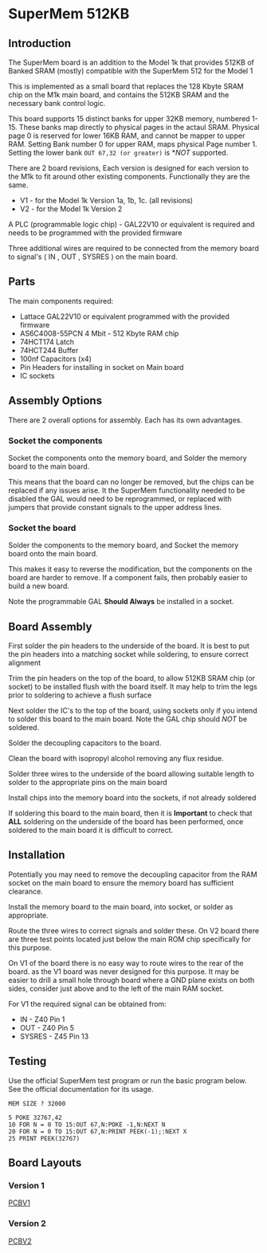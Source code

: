 # SuperMem 512KB

## Introduction

The SuperMem board is an addition to the Model 1k that provides 512KB of Banked SRAM
(mostly) compatible with the SuperMem 512 for the Model 1

This is implemented as a small board that replaces the 128 Kbyte SRAM chip on the M1k 
main board, and contains the 512KB SRAM and the necessary bank control logic.

This board supports 15 distinct banks for upper 32KB memory, numbered 1-15. 
These banks map directly to physical pages in the actaul SRAM. 
Physical page 0 is reserved for lower 16KB RAM, and cannot be mapper to upper RAM. 
Setting Bank number 0 for upper RAM, maps physical Page number 1.
Setting the lower bank `OUT 67,32 (or greater)` is **NOT* supported.

There are 2 board revisions, Each version is designed for each version to the M1k 
to fit around other existing components. Functionally they are the same. 
* V1 - for the Model 1k Version 1a, 1b, 1c. (all revisions) 
* V2 - for the Model 1k Version 2 

A PLC (programmable logic chip) - GAL22V10 or equivalent is required and needs to be 
programmed with the provided firmware 

Three additional wires are required to be connected from the memory board to signal's 
( IN , OUT , SYSRES ) on the main board.

## Parts

The main components required:
* Lattace GAL22V10 or equivalent programmed with the provided firmware 
* AS6C4008-55PCN 4 Mbit - 512 Kbyte RAM chip
* 74HCT174 Latch
* 74HCT244 Buffer
* 100nf Capacitors (x4)
* Pin Headers for installing in socket on Main board
* IC sockets

## Assembly Options

There are 2 overall options for assembly. Each has its own advantages. 

### Socket the components

Socket the components onto the memory board, and Solder the memory board to the main board.

This means that the board can no longer be removed, but the chips can be replaced
if any issues arise. It the SuperMem functionality needed to be disabled
the GAL would need to be reprogrammed, or replaced with jumpers that provide 
constant signals to the upper address lines.

### Socket the board

Solder the components to the memory board, and Socket the memory board onto the main board. 

This makes it easy to reverse the modification, but the components on the board 
are harder to remove. If a component fails, then probably easier to build a new board.

Note the programmable GAL **Should Always** be installed in a socket.

## Board Assembly

First solder the pin headers to the underside of the board. It is best to put the pin headers 
into a matching socket while soldering, to ensure correct alignment

Trim the pin headers on the top of the board, to allow 512KB SRAM chip (or socket) 
to be installed flush with the board itself. It may help to trim the legs prior to soldering
to achieve a flush surface

Next solder the IC's to the top of the board, using sockets only if you intend 
to solder this board to the main board. Note the GAL chip should *NOT* be soldered.

Solder the decoupling capacitors to the board.

Clean the board with isopropyl alcohol removing any flux residue.

Solder three wires to the underside of the board allowing suitable length to solder to 
the appropriate pins on the main board

Install chips into the memory board into the sockets, if not already soldered

If soldering this board to the main board, then it is **Important** to check that **ALL** soldering
on the underside of the board has been performed, once soldered to the main board it is difficult 
to correct.

## Installation

Potentially you may need to remove the decoupling capacitor from the RAM socket on the main board
to ensure the memory board has sufficient clearance.

Install the memory board to the main board, into socket, or solder as appropriate.

Route the three wires to correct signals and solder these. On V2 board there are three test points 
located just below the main ROM chip specifically for this purpose.

On V1 of the board there is no easy way to route wires to the rear of the board.
as the V1 board was never designed for this purpose. It may be easier to drill a 
small hole through board where a GND plane exists on both sides, consider just above 
and to the left of the main RAM socket.

For V1 the required signal can be obtained from:
* IN -  Z40 Pin 1
* OUT - Z40 Pin 5
* SYSRES - Z45 Pin 13

## Testing

Use the official SuperMem test program or run the basic program below.
See the official documentation for its usage.

```
MEM SIZE ? 32000

5 POKE 32767,42
10 FOR N = 0 TO 15:OUT 67,N:POKE -1,N:NEXT N 
20 FOR N = 0 TO 15:OUT 67,N:PRINT PEEK(-1);:NEXT X 
25 PRINT PEEK(32767)
```
## Board Layouts

### Version 1

[PCBV1](./SuperMem_PCBFront_V1.png)

### Version 2

[PCBV2](./SuperMem_PCBFront_V2.png)




